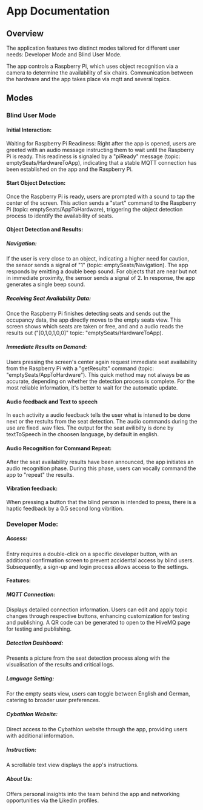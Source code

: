 # App Documentation

## Overview
The application features two distinct modes tailored for different user needs: Developer Mode and Blind User Mode.

The app controls a Raspberry Pi, which uses object recognition via a camera to determine the availability of six chairs. Communication between the hardware and the app takes place via mqtt and several topics.

## Modes
### Blind User Mode

#### Initial Interaction:
Waiting for Raspberry Pi Readiness: Right after the app is opened, users are greeted with an audio message instructing them to wait until the Raspberry Pi is ready. This readiness is signaled by a "piReady" message (topic: emptySeats/HardwareToApp), indicating that a stable MQTT connection has been established on the app and the Raspberry Pi.

#### Start Object Detection: 
Once the Raspberry Pi is ready, users are prompted with a sound to tap the center of the screen. This action sends a "start" command to the Raspberry Pi (topic: emptySeats/AppToHardware), triggering the object detection process to identify the availability of seats.

#### Object Detection and Results:
##### Navigation: 
If the user is very close to an object, indicating a higher need for caution, the sensor sends a signal of "1" (topic: emptySeats/Navigation). The app responds by emitting a double beep sound. For objects that are near but not in immediate proximity, the sensor sends a signal of 2. In response, the app generates a single beep sound.

##### Receiving Seat Availability Data:
Once the Raspberry Pi finishes detecting seats and sends out the occupancy data, the app directly moves to the empty seats view. This screen shows which seats are taken or free, and and a audio reads the results out ("[0,1,0,1,0,0]" topic: "emptySeats/HardwareToApp).

##### Immediate Results on Demand:
Users pressing the screen's center again request immediate seat availability from the Raspberry Pi with a "getResults" command (topic: "emptySeats/AppToHardware"). This quick method may not always be as accurate, depending on whether the detection process is complete. For the most reliable information, it's better to wait for the automatic update.

#### Audio feedback and Text to speech
In each activity a audio feedback tells the user what is intened to be done next or the restults from the seat detection. The audio commands during the use are fixed .wav files. The output for the seat avilibilty is done by textToSpeech in the choosen language, by default in english.

#### Audio Recognition for Command Repeat:
After the seat availability results have been announced, the app initiates an audio recognition phase. During this phase, users can vocally command the app to "repeat" the results.

#### Vibration feedback:
When pressing a button that the blind person is intended to press, there is a haptic feedback by a 0.5 second long vibrition.


### Developer Mode:

##### Access: 
Entry requires a double-click on a specific developer button, with an additional confirmation screen to prevent accidental access by blind users.
Subsequently, a sign-up and login process allows access to the settings.

#### Features:
##### MQTT Connection:
Displays detailed connection information. Users can edit and apply topic changes through respective buttons, enhancing customization for testing and publishing.
A QR code can be generated to open to the HiveMQ page for testing and publishing.

##### Detection Dashboard:
Presents a picture from the seat detection process along with the visualisation of the results and critical logs.

##### Language Setting:
For the empty seats view, users can toggle between English and German, catering to broader user preferences.

##### Cybathlon Website:
Direct access to the Cybathlon website through the app, providing users with additional information.

##### Instruction:
A scrollable text view displays the app's instructions.

##### About Us:
Offers personal insights into the team behind the app and networking opportunities via the Likedin profiles.
